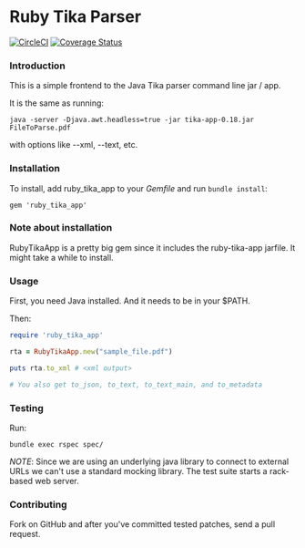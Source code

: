 Ruby Tika Parser
======

[![CircleCI](https://circleci.com/gh/eliotjordan/ruby_tika_app.svg?style=svg)](https://circleci.com/gh/eliotjordan/ruby_tika_app)
[![Coverage Status](https://coveralls.io/repos/github/eliotjordan/ruby_tika_app/badge.svg)](https://coveralls.io/github/eliotjordan/ruby_tika_app)

### Introduction

This is a simple frontend to the Java Tika parser command line jar / app.

It is the same as running: 

    java -server -Djava.awt.headless=true -jar tika-app-0.18.jar FileToParse.pdf

with options like --xml, --text, etc.

### Installation

To install, add ruby_tika_app to your _Gemfile_ and run `bundle install`:

    gem 'ruby_tika_app'


### Note about installation

RubyTikaApp is a pretty big gem since it includes the ruby-tika-app jarfile.
It might take a while to install.

### Usage

First, you need Java installed.  And it needs to be in your $PATH.

Then:

```ruby
require 'ruby_tika_app'

rta = RubyTikaApp.new("sample_file.pdf")

puts rta.to_xml # <xml output>

# You also get to_json, to_text, to_text_main, and to_metadata

```

### Testing

Run:

    bundle exec rspec spec/

*NOTE*: Since we are using an underlying java library to connect to external
URLs we can't use a standard mocking library.  The test suite starts a
rack-based web server.

### Contributing

Fork on GitHub and after you've committed tested patches, send a pull request.
